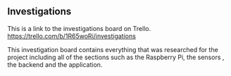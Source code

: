## Investigations


This is a link to the investigations board on Trello. 
https://trello.com/b/1R65woRi/investigations

This investigation board contains everything that was researched for the project including all of the sections such as the Raspberry Pi, the sensors , the backend and the application.


